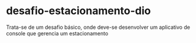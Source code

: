 # desafio-estacionamento-dio
Trata-se de um desafio básico, onde deve-se desenvolver um aplicativo de console que gerencia um estacionamento
